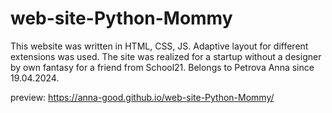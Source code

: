 # web-site-Python-Mommy
This website was written in HTML, CSS, JS. Adaptive layout for different extensions was used. The site was realized for a startup without a designer by own fantasy for a friend from School21. Belongs to Petrova Anna since 19.04.2024.

preview:
https://anna-good.github.io/web-site-Python-Mommy/
